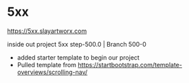 # 5xx

https://5xx.slayartworx.com


inside out project 5xx step-500.0 | Branch 500-0
- added starter template to begin our project
- Pulled template from https://startbootstrap.com/template-overviews/scrolling-nav/